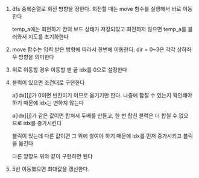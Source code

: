 1. dfs 중복순열로 회전 방향을 정한다. 회전할 때는 move 함수를 실행해서 바로 이동한다

   temp_a에는 회전하기 전의 보드 상태가 저장되있고 회전하지 않으면 temp_a를 불러와서 지도를 초기화한다

2. move 함수는 입력 받은 방향에 따라서 한번에 이동한다. dir = 0~3은 각각 상하좌우 방향을 의미한다

3. 위로 이동할 경우 이동할 맨 끝 idx를 0으로 설정한다

4. 블럭이 있으면 조건대로 구현한다

   a[idx][j]가 0이면 빈칸이기 이므로 옮기기만 한다. 나중에 합칠 수 있는지 확인해야 하기 때문에 idx는 변하지 않는다

   a[idx][j]가 같은 값이면 합쳐서 두배를 만들고, 한 번 합친 블럭은 더 합칠 수 없으므로 idx를 증가시킨다

   블럭이 있는데 다른 값이면 그 위에 쌓여야 하기 때문에 idx를 먼저 증가시키고 블럭을 옮긴다

   다른 방향도 위와 같이 구현하면 된다

5. 5번 이동했으면 최대값을 갱신한다.